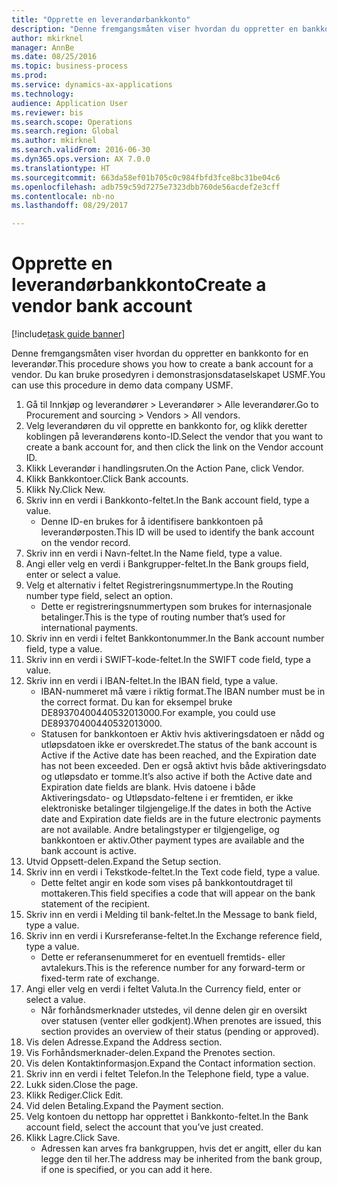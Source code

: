 ```yaml
--- 
title: "Opprette en leverandørbankkonto"
description: "Denne fremgangsmåten viser hvordan du oppretter en bankkonto for en leverandør."
author: mkirknel
manager: AnnBe
ms.date: 08/25/2016
ms.topic: business-process
ms.prod: 
ms.service: dynamics-ax-applications
ms.technology: 
audience: Application User
ms.reviewer: bis
ms.search.scope: Operations
ms.search.region: Global
ms.author: mkirknel
ms.search.validFrom: 2016-06-30
ms.dyn365.ops.version: AX 7.0.0
ms.translationtype: HT
ms.sourcegitcommit: 663da58ef01b705c0c984fbfd3fce8bc31be04c6
ms.openlocfilehash: adb759c59d7275e7323dbb760de56acdef2e3cff
ms.contentlocale: nb-no
ms.lasthandoff: 08/29/2017

---
```

# <a name="create-a-vendor-bank-account"></a><span data-ttu-id="795c4-103">Opprette en leverandørbankkonto</span><span class="sxs-lookup"><span data-stu-id="795c4-103">Create a vendor bank account</span></span>

[!include[task guide banner](../../includes/task-guide-banner.md)]

<span data-ttu-id="795c4-104">Denne fremgangsmåten viser hvordan du oppretter en bankkonto for en leverandør.</span><span class="sxs-lookup"><span data-stu-id="795c4-104">This procedure shows you how to create a bank account for a vendor.</span></span> <span data-ttu-id="795c4-105">Du kan bruke prosedyren i demonstrasjonsdataselskapet USMF.</span><span class="sxs-lookup"><span data-stu-id="795c4-105">You can use this procedure in demo data company USMF.</span></span>

1. <span data-ttu-id="795c4-106">Gå til Innkjøp og leverandører > Leverandører > Alle leverandører.</span><span class="sxs-lookup"><span data-stu-id="795c4-106">Go to Procurement and sourcing > Vendors > All vendors.</span></span>
2. <span data-ttu-id="795c4-107">Velg leverandøren du vil opprette en bankkonto for, og klikk deretter koblingen på leverandørens konto-ID.</span><span class="sxs-lookup"><span data-stu-id="795c4-107">Select the vendor that you want to create a bank account for, and then click the link on the Vendor account ID.</span></span>
3. <span data-ttu-id="795c4-108">Klikk Leverandør i handlingsruten.</span><span class="sxs-lookup"><span data-stu-id="795c4-108">On the Action Pane, click Vendor.</span></span>
4. <span data-ttu-id="795c4-109">Klikk Bankkontoer.</span><span class="sxs-lookup"><span data-stu-id="795c4-109">Click Bank accounts.</span></span>
5. <span data-ttu-id="795c4-110">Klikk Ny.</span><span class="sxs-lookup"><span data-stu-id="795c4-110">Click New.</span></span>
6. <span data-ttu-id="795c4-111">Skriv inn en verdi i Bankkonto-feltet.</span><span class="sxs-lookup"><span data-stu-id="795c4-111">In the Bank account field, type a value.</span></span>
    * <span data-ttu-id="795c4-112">Denne ID-en brukes for å identifisere bankkontoen på leverandørposten.</span><span class="sxs-lookup"><span data-stu-id="795c4-112">This ID will be used to identify the bank account on the vendor record.</span></span>  
7. <span data-ttu-id="795c4-113">Skriv inn en verdi i Navn-feltet.</span><span class="sxs-lookup"><span data-stu-id="795c4-113">In the Name field, type a value.</span></span>
8. <span data-ttu-id="795c4-114">Angi eller velg en verdi i Bankgrupper-feltet.</span><span class="sxs-lookup"><span data-stu-id="795c4-114">In the Bank groups field, enter or select a value.</span></span>
9. <span data-ttu-id="795c4-115">Velg et alternativ i feltet Registreringsnummertype.</span><span class="sxs-lookup"><span data-stu-id="795c4-115">In the Routing number type field, select an option.</span></span>
    * <span data-ttu-id="795c4-116">Dette er registreringsnummertypen som brukes for internasjonale betalinger.</span><span class="sxs-lookup"><span data-stu-id="795c4-116">This is the type of routing number that’s used for international payments.</span></span>  
10. <span data-ttu-id="795c4-117">Skriv inn en verdi i feltet Bankkontonummer.</span><span class="sxs-lookup"><span data-stu-id="795c4-117">In the Bank account number field, type a value.</span></span>
11. <span data-ttu-id="795c4-118">Skriv inn en verdi i SWIFT-kode-feltet.</span><span class="sxs-lookup"><span data-stu-id="795c4-118">In the SWIFT code field, type a value.</span></span>
12. <span data-ttu-id="795c4-119">Skriv inn en verdi i IBAN-feltet.</span><span class="sxs-lookup"><span data-stu-id="795c4-119">In the IBAN field, type a value.</span></span>
    * <span data-ttu-id="795c4-120">IBAN-nummeret må være i riktig format.</span><span class="sxs-lookup"><span data-stu-id="795c4-120">The IBAN number must be in the correct format.</span></span> <span data-ttu-id="795c4-121">Du kan for eksempel bruke DE89370400440532013000.</span><span class="sxs-lookup"><span data-stu-id="795c4-121">For example, you could use DE89370400440532013000.</span></span>  
    * <span data-ttu-id="795c4-122">Statusen for bankkontoen er Aktiv hvis aktiveringsdatoen er nådd og utløpsdatoen ikke er overskredet.</span><span class="sxs-lookup"><span data-stu-id="795c4-122">The status of the bank account is Active if the Active date has been reached, and the Expiration date has not been exceeded.</span></span> <span data-ttu-id="795c4-123">Den er også aktivt hvis både aktiveringsdato og utløpsdato er tomme.</span><span class="sxs-lookup"><span data-stu-id="795c4-123">It’s also active if both the Active date and Expiration date fields are blank.</span></span> <span data-ttu-id="795c4-124">Hvis datoene i både Aktiveringsdato- og Utløpsdato-feltene i er fremtiden, er ikke elektroniske betalinger tilgjengelige.</span><span class="sxs-lookup"><span data-stu-id="795c4-124">If the dates in both the Active date and Expiration date fields are in the future electronic payments are not available.</span></span> <span data-ttu-id="795c4-125">Andre betalingstyper er tilgjengelige, og bankkontoen er aktiv.</span><span class="sxs-lookup"><span data-stu-id="795c4-125">Other payment types are available and the bank account is active.</span></span>  
13. <span data-ttu-id="795c4-126">Utvid Oppsett-delen.</span><span class="sxs-lookup"><span data-stu-id="795c4-126">Expand the Setup section.</span></span>
14. <span data-ttu-id="795c4-127">Skriv inn en verdi i Tekstkode-feltet.</span><span class="sxs-lookup"><span data-stu-id="795c4-127">In the Text code field, type a value.</span></span>
    * <span data-ttu-id="795c4-128">Dette feltet angir en kode som vises på bankkontoutdraget til mottakeren.</span><span class="sxs-lookup"><span data-stu-id="795c4-128">This field specifies a code that will appear on the bank statement of the recipient.</span></span>  
15. <span data-ttu-id="795c4-129">Skriv inn en verdi i Melding til bank-feltet.</span><span class="sxs-lookup"><span data-stu-id="795c4-129">In the Message to bank field, type a value.</span></span>
16. <span data-ttu-id="795c4-130">Skriv inn en verdi i Kursreferanse-feltet.</span><span class="sxs-lookup"><span data-stu-id="795c4-130">In the Exchange reference field, type a value.</span></span>
    * <span data-ttu-id="795c4-131">Dette er referansenummeret for en eventuell fremtids- eller avtalekurs.</span><span class="sxs-lookup"><span data-stu-id="795c4-131">This is the reference number for any forward-term or fixed-term rate of exchange.</span></span>  
17. <span data-ttu-id="795c4-132">Angi eller velg en verdi i feltet Valuta.</span><span class="sxs-lookup"><span data-stu-id="795c4-132">In the Currency field, enter or select a value.</span></span>
    * <span data-ttu-id="795c4-133">Når forhåndsmerknader utstedes, vil denne delen gir en oversikt over statusen (venter eller godkjent).</span><span class="sxs-lookup"><span data-stu-id="795c4-133">When prenotes are issued, this section provides an overview of their status (pending or approved).</span></span>  
18. <span data-ttu-id="795c4-134">Vis delen Adresse.</span><span class="sxs-lookup"><span data-stu-id="795c4-134">Expand the Address section.</span></span>
19. <span data-ttu-id="795c4-135">Vis Forhåndsmerknader-delen.</span><span class="sxs-lookup"><span data-stu-id="795c4-135">Expand the Prenotes section.</span></span>
20. <span data-ttu-id="795c4-136">Vis delen Kontaktinformasjon.</span><span class="sxs-lookup"><span data-stu-id="795c4-136">Expand the Contact information section.</span></span>
21. <span data-ttu-id="795c4-137">Skriv inn en verdi i feltet Telefon.</span><span class="sxs-lookup"><span data-stu-id="795c4-137">In the Telephone field, type a value.</span></span>
22. <span data-ttu-id="795c4-138">Lukk siden.</span><span class="sxs-lookup"><span data-stu-id="795c4-138">Close the page.</span></span>
23. <span data-ttu-id="795c4-139">Klikk Rediger.</span><span class="sxs-lookup"><span data-stu-id="795c4-139">Click Edit.</span></span>
24. <span data-ttu-id="795c4-140">Vid delen Betaling.</span><span class="sxs-lookup"><span data-stu-id="795c4-140">Expand the Payment section.</span></span>
25. <span data-ttu-id="795c4-141">Velg kontoen du nettopp har opprettet i Bankkonto-feltet.</span><span class="sxs-lookup"><span data-stu-id="795c4-141">In the Bank  account field, select the account that you’ve just created.</span></span>
26. <span data-ttu-id="795c4-142">Klikk Lagre.</span><span class="sxs-lookup"><span data-stu-id="795c4-142">Click Save.</span></span>
    * <span data-ttu-id="795c4-143">Adressen kan arves fra bankgruppen, hvis det er angitt, eller du kan legge den til her.</span><span class="sxs-lookup"><span data-stu-id="795c4-143">The address may be inherited from the bank group, if one is specified, or you can add it here.</span></span>  


